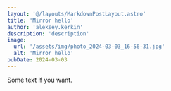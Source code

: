 ```yaml
---
layout: '@/layouts/MarkdownPostLayout.astro'
title: 'Mirror hello'
author: 'aleksey.kerkin'
description: 'description'
image:
  url: '/assets/img/photo_2024-03-03_16-56-31.jpg'
  alt: 'Mirror hello'
pubDate: 2024-03-03
---
```


Some text if you want.
